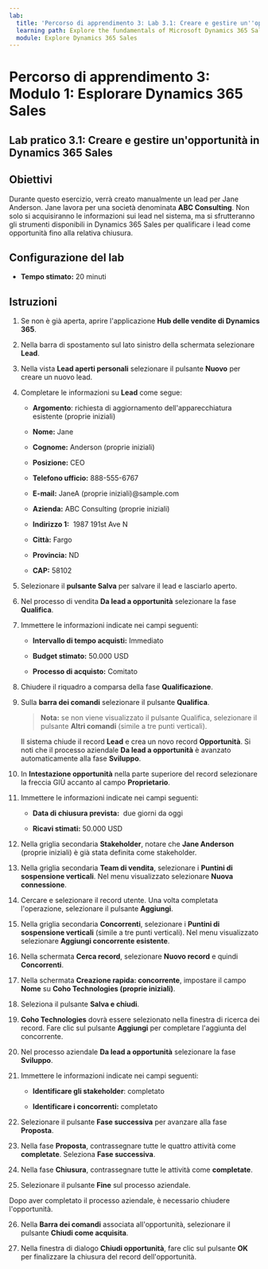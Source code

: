 ```yaml
---
lab:
  title: 'Percorso di apprendimento 3: Lab 3.1: Creare e gestire un''opportunità in Dynamics 365 Sales'
  learning path: Explore the fundamentals of Microsoft Dynamics 365 Sales
  module: Explore Dynamics 365 Sales
---
```



Percorso di apprendimento 3: Modulo 1: Esplorare Dynamics 365 Sales
========================

## Lab pratico 3.1: Creare e gestire un'opportunità in Dynamics 365 Sales 

## Obiettivi

Durante questo esercizio, verrà creato manualmente un lead per Jane Anderson. Jane lavora per una società denominata **ABC Consulting**. Non solo si acquisiranno le informazioni sui lead nel sistema, ma si sfrutteranno gli strumenti disponibili in Dynamics 365 Sales per qualificare i lead come opportunità fino alla relativa chiusura.

## Configurazione del lab

  - **Tempo stimato:** 20 minuti

## Istruzioni

1. Se non è già aperta, aprire l'applicazione **Hub delle vendite di Dynamics 365**.

2. Nella barra di spostamento sul lato sinistro della schermata selezionare **Lead**.

3. Nella vista **Lead aperti personali** selezionare il pulsante **Nuovo** per creare un nuovo lead.

4. Completare le informazioni su **Lead** come segue:

    - **Argomento**: richiesta di aggiornamento dell'apparecchiatura esistente (proprie iniziali)

    - **Nome:** Jane

    - **Cognome:** Anderson (proprie iniziali)

    - **Posizione:** CEO

    - **Telefono ufficio:** 888-555-6767

    - **E-mail:** JaneA (proprie iniziali)@sample.com

    - **Azienda:** ABC Consulting (proprie iniziali)

    - **Indirizzo 1:**  1987 191st Ave N

    - **Città:** Fargo

    - **Provincia:** ND

    - **CAP:** 58102

5. Selezionare il **pulsante Salva** per salvare il lead e lasciarlo aperto.

6. Nel processo di vendita **Da lead a opportunità** selezionare la fase **Qualifica**.

7. Immettere le informazioni indicate nei campi seguenti:

    - **Intervallo di tempo acquisti:** Immediato

    - **Budget stimato:** 50.000 USD

    - **Processo di acquisto:** Comitato

8. Chiudere il riquadro a comparsa della fase **Qualificazione**.

9. Sulla **barra dei comandi** selezionare il pulsante **Qualifica**.

    > **Nota:** se non viene visualizzato il pulsante Qualifica, selezionare il pulsante **Altri comandi** (simile a tre punti verticali).

    Il sistema chiude il record **Lead** e crea un novo record **Opportunità**. Si noti che il processo aziendale **Da lead a opportunità** è avanzato automaticamente alla fase **Sviluppo**.

10. In **Intestazione opportunità** nella parte superiore del record selezionare la freccia GIÙ accanto al campo **Proprietario**.

11. Immettere le informazioni indicate nei campi seguenti:

    - **Data di chiusura prevista:**  due giorni da oggi

    - **Ricavi stimati:** 50.000 USD

12. Nella griglia secondaria **Stakeholder**, notare che **Jane Anderson** (proprie iniziali) è già stata definita come stakeholder.

13. Nella griglia secondaria **Team di vendita**, selezionare i **Puntini di sospensione verticali**. Nel menu visualizzato selezionare **Nuova connessione**.

14. Cercare e selezionare il record utente. Una volta completata l'operazione, selezionare il pulsante **Aggiungi**.

15. Nella griglia secondaria **Concorrenti**, selezionare i **Puntini di sospensione verticali** (simile a tre punti verticali). Nel menu visualizzato selezionare **Aggiungi concorrente esistente**.

16. Nella schermata **Cerca record**, selezionare **Nuovo record** e quindi **Concorrenti**.

17. Nella schermata **Creazione rapida: concorrente**, impostare il campo **Nome** su **Coho Technologies (proprie iniziali)**.

18. Seleziona il pulsante **Salva e chiudi**.

19. **Coho Technologies** dovrà essere selezionato nella finestra di ricerca dei record. Fare clic sul pulsante **Aggiungi** per completare l'aggiunta del concorrente.

20. Nel processo aziendale **Da lead a opportunità** selezionare la fase **Sviluppo**.

21. Immettere le informazioni indicate nei campi seguenti:

    - **Identificare gli stakeholder**: completato

    - **Identificare i concorrenti:** completato

22. Selezionare il pulsante **Fase successiva** per avanzare alla fase **Proposta**.

23. Nella fase **Proposta**, contrassegnare tutte le quattro attività come **completate**. Seleziona **Fase successiva**.

24. Nella fase **Chiusura**, contrassegnare tutte le attività come **completate**.

25. Selezionare il pulsante **Fine** sul processo aziendale.

Dopo aver completato il processo aziendale, è necessario chiudere l'opportunità.

26. Nella **Barra dei comandi** associata all'opportunità, selezionare il pulsante **Chiudi come acquisita**.

27. Nella finestra di dialogo **Chiudi opportunità**, fare clic sul pulsante **OK** per finalizzare la chiusura del record dell'opportunità.
